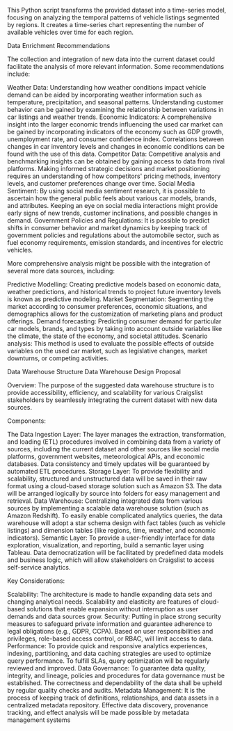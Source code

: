 This Python script transforms the provided dataset into a time-series model, focusing on analyzing the temporal patterns of vehicle listings segmented by regions. It creates a time-series chart representing the number of available vehicles over time for each region.

Data Enrichment Recommendations

The collection and integration of new data into the current dataset could facilitate the analysis of more relevant information. Some recommendations include:

Weather Data: Understanding how weather conditions impact vehicle demand can be aided by incorporating weather information such as temperature, precipitation, and seasonal patterns. Understanding customer behavior can be gained by examining the relationship between variations in car listings and weather trends.
Economic Indicators: A comprehensive insight into the larger economic trends influencing the used car market can be gained by incorporating indicators of the economy such as GDP growth, unemployment rate, and consumer confidence index. Correlations between changes in car inventory levels and changes in economic conditions can be found with the use of this data.
Competitor Data: Competitive analysis and benchmarking insights can be obtained by gaining access to data from rival platforms. Making informed strategic decisions and market positioning requires an understanding of how competitors' pricing methods, inventory levels, and customer preferences change over time.
Social Media Sentiment: By using social media sentiment research, it is possible to ascertain how the general public feels about various car models, brands, and attributes. Keeping an eye on social media interactions might provide early signs of new trends, customer inclinations, and possible changes in demand.
Government Policies and Regulations: It is possible to predict shifts in consumer behavior and market dynamics by keeping track of government policies and regulations about the automobile sector, such as fuel economy requirements, emission standards, and incentives for electric vehicles.

More comprehensive analysis might be possible with the integration of several more data sources, including:

Predictive Modelling: Creating predictive models based on economic data, weather predictions, and historical trends to project future inventory levels is known as predictive modeling.
Market Segmentation: Segmenting the market according to consumer preferences, economic situations, and demographics allows for the customization of marketing plans and product offerings.
Demand forecasting: Predicting consumer demand for particular car models, brands, and types by taking into account outside variables like the climate, the state of the economy, and societal attitudes.
Scenario analysis: This method is used to evaluate the possible effects of outside variables on the used car market, such as legislative changes, market downturns, or competing activities.

Data Warehouse Structure
Data Warehouse Design Proposal

Overview:
The purpose of the suggested data warehouse structure is to provide accessibility, efficiency, and scalability for various Craigslist stakeholders by seamlessly integrating the current dataset with new data sources.

Components:

The Data Ingestion Layer: The layer manages the extraction, transformation, and loading (ETL) procedures involved in combining data from a variety of sources, including the current dataset and other sources like social media platforms, government websites, meteorological APIs, and economic databases. Data consistency and timely updates will be guaranteed by automated ETL procedures.
Storage Layer: To provide flexibility and scalability, structured and unstructured data will be saved in their raw format using a cloud-based storage solution such as Amazon S3. The data will be arranged logically by source into folders for easy management and retrieval.
Data Warehouse: Centralizing integrated data from various sources by implementing a scalable data warehouse solution (such as Amazon Redshift). To easily enable complicated analytics queries, the data warehouse will adopt a star schema design with fact tables (such as vehicle listings) and dimension tables (like regions, time, weather, and economic indicators).
Semantic Layer: To provide a user-friendly interface for data exploration, visualization, and reporting, build a semantic layer using Tableau. Data democratization will be facilitated by predefined data models and business logic, which will allow stakeholders on Craigslist to access self-service analytics.
 
Key Considerations:

Scalability: The architecture is made to handle expanding data sets and changing analytical needs. Scalability and elasticity are features of cloud-based solutions that enable expansion without interruption as user demands and data sources grow.
Security: Putting in place strong security measures to safeguard private information and guarantee adherence to legal obligations (e.g., GDPR, CCPA). Based on user responsibilities and privileges, role-based access control, or RBAC, will limit access to data.
Performance: To provide quick and responsive analytics experiences, indexing, partitioning, and data caching strategies are used to optimize query performance. To fulfill SLAs, query optimization will be regularly reviewed and improved.
Data Governance: To guarantee data quality, integrity, and lineage, policies and procedures for data governance must be established. The correctness and dependability of the data shall be upheld by regular quality checks and audits.
Metadata Management: It is the process of keeping track of definitions, relationships, and data assets in a centralized metadata repository. Effective data discovery, provenance tracking, and effect analysis will be made possible by metadata management systems




